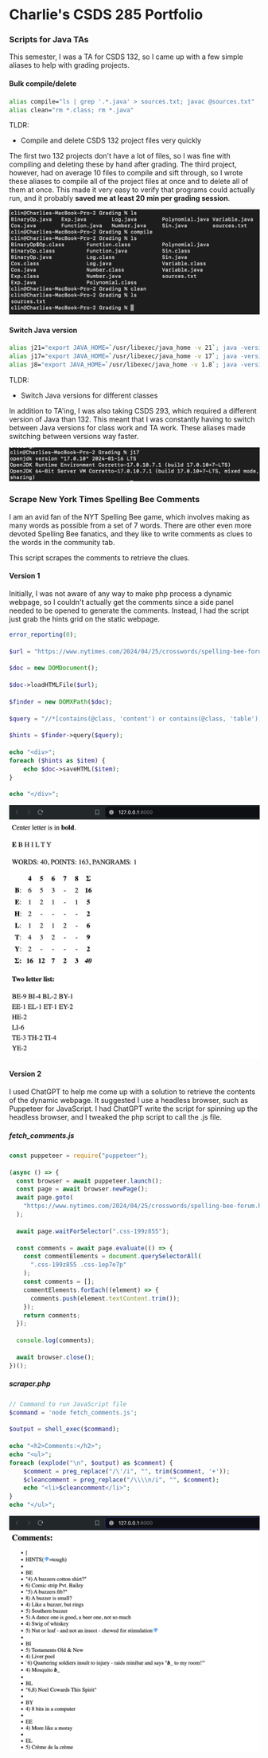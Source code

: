 # Charlie's CSDS 285 Portfolio

### Scripts for Java TAs
This semester, I was a TA for CSDS 132, so I came up with a few simple aliases to help with grading projects.

#### Bulk compile/delete
```Bash
alias compile="ls | grep '.*.java' > sources.txt; javac @sources.txt"
alias clean="rm *.class; rm *.java"
```
TLDR:
- Compile and delete CSDS 132 project files very quickly

The first two 132 projects don't have a lot of files, so I was fine with compiling and deleting these by hand after grading.  The third project, however, had on average 10 files to compile and sift through, so I wrote these aliases to compile all of the project files at once and to delete all of them at once.  This made it very easy to verify that programs could actually run, and it probably **saved me at least 20 min per grading session**.

![Compile/Clean demo](/images/grading.png)

#### Switch Java version
```Bash
alias j21="export JAVA_HOME=`/usr/libexec/java_home -v 21`; java -version"
alias j17="export JAVA_HOME=`/usr/libexec/java_home -v 17`; java -version"
alias j8="export JAVA_HOME=`/usr/libexec/java_home -v 1.8`; java -version"
```
TLDR:
- Switch Java versions for different classes

In addition to TA'ing, I was also taking CSDS 293, which required a different version of Java than 132.  This meant that I was constantly having to switch between Java versions for class work and TA work.  These aliases made switching between versions way faster.

![Switch Java version](/images/switch.png)


### Scrape New York Times Spelling Bee Comments
I am an avid fan of the NYT Spelling Bee game, which involves making as many words as possible from a set of 7 words.  There are other even more devoted Spelling Bee fanatics, and they like to write comments as clues to the words in the community tab.

This script scrapes the comments to retrieve the clues.

#### Version 1
Initially, I was not aware of any way to make php process a dynamic webpage, so I couldn't actually get the comments since a side panel needed to be opened to generate the comments.  Instead, I had the script just grab the hints grid on the static webpage.

```php
error_reporting(0);

$url = "https://www.nytimes.com/2024/04/25/crosswords/spelling-bee-forum.html";

$doc = new DOMDocument();

$doc->loadHTMLFile($url);

$finder = new DOMXPath($doc);

$query = "//*[contains(@class, 'content') or contains(@class, 'table')]";

$hints = $finder->query($query);

echo "<div>";
foreach ($hints as $item) {
    echo $doc->saveHTML($item);
}

echo "</div>";
```

![Hints grid](images/grid.png)

#### Version 2
I used ChatGPT to help me come up with a solution to retrieve the contents of the dynamic webpage.  It suggested I use a headless browser, such as Puppeteer for JavaScript.  I had ChatGPT write the script for spinning up the headless browser, and I tweaked the php script to call the .js file.

##### fetch_comments.js
```JavaScript
const puppeteer = require("puppeteer");

(async () => {
  const browser = await puppeteer.launch();
  const page = await browser.newPage();
  await page.goto(
    "https://www.nytimes.com/2024/04/25/crosswords/spelling-bee-forum.html#commentsContainer"
  );

  await page.waitForSelector(".css-199z855");

  const comments = await page.evaluate(() => {
    const commentElements = document.querySelectorAll(
      ".css-199z855 .css-1ep7e7p"
    );
    const comments = [];
    commentElements.forEach((element) => {
      comments.push(element.textContent.trim());
    });
    return comments;
  });

  console.log(comments);

  await browser.close();
})();
```
##### scraper.php
```php
// Command to run JavaScript file
$command = 'node fetch_comments.js';

$output = shell_exec($command);

echo "<h2>Comments:</h2>";
echo "<ul>";
foreach (explode("\n", $output) as $comment) {
    $comment = preg_replace("/\'/i", "", trim($comment, '+'));
    $cleancomment = preg_replace("/\\\\n/i", "", $comment);
    echo "<li>$cleancomment</li>";
}
echo "</ul>";
```
![Spelling Bee Hints](images/hints.png)
